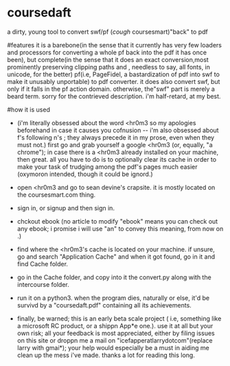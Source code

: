 # coursedaft
a  dirty, young tool to convert swf/pf (*cough* coursesmart)"back" to pdf

#features
it is a barebone(in the sense that it currently has very few loaders and processors for converting a whole pf back into the pdf it has once been), but complete(in the sense that it does an exact conversion,most prominently preserving clipping paths and , needless to say, all fonts, in unicode, for the better) pf(i.e, PageFidel, a bastardization of pdf into swf to make it unusably unportable) to pdf converter. it does also convert swf, but only if it falls in the pf action domain. otherwise, the"swf" part is merely a beard term. sorry for the contrieved description. i'm half-retard, at my best.

#how it is used
* (i'm literally obsessed about the word <hr0m3 so my apologies beforehand in case it causes you cofnusion -- i'm also obsessed about f's following n's ; they always precede it in my prose, even when they must not.)
first go and grab yourself a google <hr0m3 (or, equally, "a chrome"); in case there is a <hr0m3 already installed on your machine, then great. all you have to do is to optionally clear its cache in order to make your task of trudging among the pdf's pages much easier (oxymoron intended, though it could be ignord.)

* open <hr0m3 and go to sean devine's crapsite. it is mostly located on the coursesmart.com thing.


* sign in, or signup and then sign in.



* chckout ebook (no article to modify "ebook" means you can check out any ebook; i promise i will use "an" to convey this meaning, from now on   .)





















* find where the <hr0m3's cache is located on your machine. if unsure, go and search "Application Cache" and when it got found, go in it and find Cache folder.


















* go in the Cache folder, and copy into it the convert.py along with the intercourse folder.






















































* run it on a python3. when the program dies, naturally or else, it'd be survivd by a "coursedaft.pdf" containing all its achievements.









* finally, be warned; this is an early beta scale project ( i.e, something like a microsoft RC product, or a shippn App\*e one.). use it at all but your own risk; all your feedback is most appreciated, either by filing issues on this site or droppn me a mail on "icefapperatlarrydotcom"(replace larry with gmai*); your help would especially be a must in aiding me clean up the mess i've made. thanks a lot for reading this long.
